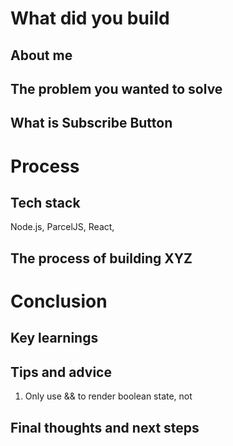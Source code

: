 # What did you build

## About me

## The problem you wanted to solve

## What is Subscribe Button

# Process

## Tech stack
Node.js, 
ParcelJS,
React,

## The process of building XYZ


# Conclusion
## Key learnings
## Tips and advice
1. Only use && to render boolean state, not 
## Final thoughts and next steps